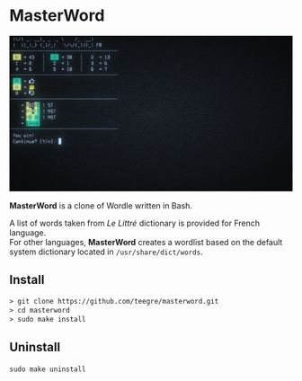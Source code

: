 # MasterWord
![image](img/screenshot.png)

**MasterWord** is a clone of Wordle written in Bash.

A list of words taken from *Le Littré* dictionary is provided for French language.  
For other languages, **MasterWord** creates a wordlist based on the default system dictionary located in `/usr/share/dict/words`.

## Install

```
> git clone https://github.com/teegre/masterword.git
> cd masterword
> sudo make install
```

## Uninstall

`sudo make uninstall`

